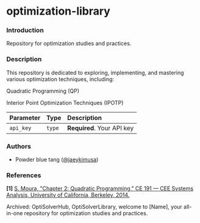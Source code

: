 # optimization-library

### Introduction
Repository for optimization studies and practices. 

### Description
This repository is dedicated to exploring, implementing, and mastering various optimization techniques, including:

Quadratic Programming (QP)

Interior Point Optimization Techniques (IPOTP) 

| Parameter | Type   | Description                |
| :-------- | :----- | :------------------------- |
| `api_key` | `type` | **Required**. Your API key |

### Authors
- Powder blue tang ([@jaeykimusa](https://github.com/jaeykimusa))

### References
  **[1]** [S. Moura, "Chapter 2: Quadratic Programming," CE 191 — CEE Systems Analysis, University of California, Berkeley, 2014.](https://ecal.studentorg.berkeley.edu/files/ce191/CH02-QuadraticProgramming.pdf)


Archived: OptiSolverHub, OptiSolverLibrary, welcome to [Name], your all-in-one repository for optimization studies and practices. 
